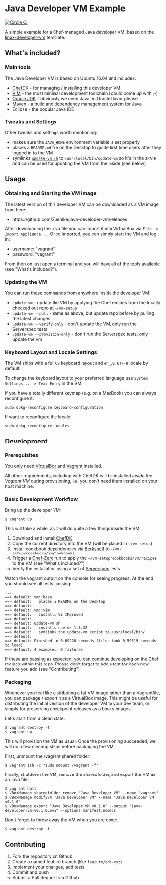 
# Java Developer VM Example

[![Circle CI](https://circleci.com/gh/Zuehlke/java-developer-vm/tree/master.svg?style=shield)](https://circleci.com/gh/Zuehlke/java-developer-vm/tree/master)

A simple example for a Chef-managed Java developer VM, based on the [linux-developer-vm](https://github.com/Zuehlke/linux-developer-vm) template.

## What's included?

### Main tools

The Java Developer VM is based on Ubuntu 16.04 and includes:

 * [ChefDK](https://downloads.chef.io/chef-dk/) - for managing / installing this developer VM
 * [VIM](http://www.vim.org/) - the most minimal development toolchain I could come up with ;-)
 * [Oracle JDK](https://www.oracle.com/java/) - obviously we need Java, in Oracle flavor please
 * [Maven](https://maven.apache.org/) - a build and dependency management system for Java
 * [Eclipse](https://eclipse.org) - the popular Java IDE

### Tweaks and Settings

Other tweaks and settings worth mentioning:

 * makes sure the `JAVA_HOME` environment variable is set properly
 * places a `README.md` file on the Desktop to guide first time users after they logged in to the VM
 * symlinks [`update-vm.sh`](scripts/update-vm.sh) to `/usr/local/bin/update-vm` so it's in the `$PATH` and can be used for updating the VM from the inside (see below)


## Usage

### Obtaining and Starting the VM Image

The latest version of this developer VM can be downloaded as a VM image from here:

 * https://github.com/Zuehlke/java-developer-vm/releases

After downloading the .ova file you can import it into VirtualBox via `File -> Import Appliance...`.
Once imported, you can simply start the VM and log in:

 * username: "vagrant"
 * password: "vagrant"

From then on just open a terminal and you will have all of the tools available (see "What's included?").

### Updating the VM

You can run these commands from anywhere inside the developer VM:

 * `update-vm` - update the VM by applying the Chef recipes from the locally checked out repo at `~/vm-setup`
 * `update-vm --pull` - same as above, but update repo before by pulling the latest changes
 * `update-vm --verify-only` - don't update the VM, only run the Serverspec tests
 * `update-vm --provision-only` - don't run the Serverspec tests, only update the vm

### Keyboard Layout and Locale Settings

The VM ships with a full `US` keyboard layout and `en_US.UTF-8` locale by default.

To change the keyboard layout to your preferred language use `System Settings... -> Text Entry` in the VM.

If you have a totally different keymap (e.g. on a MacBook) you can always reconfigure it:
```
sudo dpkg-reconfigure keyboard-configuration
```

If want to reconfigure the locale:
```
sudo dpkg-reconfigure locales
```


## Development

### Prerequisites

You only need [VirtualBox](http://virtualbox.org/wiki/Downloads) and [Vagrant](http://www.vagrantup.com/)
installed.

All other requirements, including with ChefDK will be installed *inside the Vagrant VM* during provisioning, i.e. you don't need them installed on your host machine.

### Basic Development Workflow

Bring up the developer VM:
```
$ vagrant up
```

This will take a while, as it will do quite a few things inside the VM:

 1. Download and install [ChefDK](https://downloads.chef.io/chef-dk/)
 1. Copy the current directory into the VM (will be placed in `~/vm-setup`)
 1. Install cookbook dependencies via [Berkshelf](http://berkshelf.com/) to `~/vm-setup/cookbooks/vm/cookbooks`
 1. Trigger a [Chef-Zero](https://www.chef.io/blog/2013/10/31/chef-client-z-from-zero-to-chef-in-8-5-seconds/) run to apply the `~/vm-setup/cookbooks/vm/recipes` to the VM (see "What's included?")
 1. Verify the installation using a set of [Serverspec](http://serverspec.org/) tests

Watch the vagrant output on the console for seeing progress. At the end you
should see all tests passing:

```
...
==> default: vm::base
==> default:   places a README on the Desktop
==> default:
==> default: vm::vim
==> default:   installs Vi IMproved
==> default:
==> default: update-vm.sh
==> default:   installs chefdk 1.3.32
==> default:   symlinks the update-vm script to /usr/local/bin/
==> default:
==> default: Finished in 0.09228 seconds (files took 0.59519 seconds to load)
==> default: 4 examples, 0 failures
```

If these are passing as expected, you can continue developing on the Chef recipes within this repo.
Please don't forget to add a test for each new feature you add (see "Contributing")

### Packaging

Whenever you feel like distributing a fat VM image rather than a Vagrantfile,
you can package / export it as a VirtualBox image. This might be useful
for distributing the initial version of the developer VM to your dev team,
or simply for preserving checkpoint releases as a binary images.

Let's start from a clean state:
```
$ vagrant destroy -f
$ vagrant up
```

This will provision the VM as usual. Once the provisioning succeeded, we will
do a few cleanup steps before packaging the VM.

First, unmount the /vagrant shared folder:
```
$ vagrant ssh -c "sudo umount /vagrant -f"
```

Finally, shutdown the VM, remove the sharedfolder, and export the VM as an .ova file:
```
$ vagrant halt
$ VBoxManage sharedfolder remove "Java Developer VM" --name "vagrant"
$ VBoxManage modifyvm "Java Developer VM" --name "Java Developer VM v0.1.0"
$ VBoxManage export "Java Developer VM v0.1.0" --output "java-developer-vm-v0.1.0.ova" --options manifest,nomacs
```

Don't forget to throw away the VM when you are done:
```
$ vagrant destroy -f
```


## Contributing

 1. Fork the repository on Github
 1. Create a named feature branch (like `feature/add-xyz`)
 1. Implement your changes, add tests
 1. Commit and push
 1. Submit a Pull Request via Github
